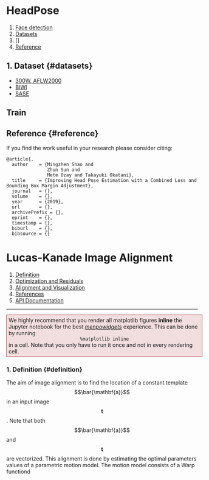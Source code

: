 # HeadPose

1. [Face detection](#detection)
2. [Datasets](#datasets)
3. []
4. [Reference](#reference)

## 1. Dataset {#datasets}
- [300W, AFLW2000](http://www.cbsr.ia.ac.cn/users/xiangyuzhu/projects/3DDFA/main.htm)  
- [BIWI](https://data.vision.ee.ethz.ch/cvl/gfanelli/head_pose/head_forest.html#)  
- [SASE](https://icv.tuit.ut.ee/databases/)
## Train

## 

## Reference {#reference}


If you find the work useful in your research please consider citing:  

```
@article{,
  author    = {Mingzhen Shao and
               Zhun Sun and
               Mete Ozay and Takayuki Okatani},
  title     = {Improving Head Pose Estimation with a Combined Loss and Bounding Box Margin Adjustment},
  journal   = {},
  volume    = {},
  year      = {2019},
  url       = {},
  archivePrefix = {},
  eprint    = {},
  timestamp = {},
  biburl    = {},
  bibsource = {}
```



Lucas-Kanade Image Alignment
============================

1. [Definition](#definition)
2. [Optimization and Residuals](#optimization)
3. [Alignment and Visualization](#visualization)
4. [References](#references)
5. <a href="http://menpofit.readthedocs.io/en/stable/api/menpofit/lk/index.html">API Documentation <i class="fa fa-external-link fa-lg"></i></a>

---------------------------------------

<p><div style="background-color: #F2DEDE; width: 100%; border: 1px solid #A52A2A; padding: 1%;">
<p style="float: left;"><i class="fa fa-exclamation-circle" aria-hidden="true" style="font-size:4em; padding-right: 15%; padding-bottom: 10%; padding-top: 10%;"></i></p>
We highly recommend that you render all matplotlib figures <b>inline</b> the Jupyter notebook for the best <a href="../menpowidgets/index.md"><em>menpowidgets</em></a> experience.
This can be done by running</br>
<center><code>%matplotlib inline</code></center>
in a cell. Note that you only have to run it once and not in every rendering cell.
</div></p>

### 1. Definition {#definition}
The aim of image alignment is to find the location of a constant template $$\bar{\mathbf{a}}$$ in an input image $$\mathbf{t}$$.
Note that both $$\bar{\mathbf{a}}$$ and $$\mathbf{t}$$ are vectorized.
This alignment is done by estimating the optimal parameters values of a parametric motion model. The motion model consists of a Warp functiond
